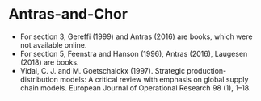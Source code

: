 # Antras-and-Chor
- For section 3, Gereffi (1999) and Antras (2016) are books, which were not available online.
- For section 5, Feenstra and Hanson (1996), Antras (2016), Laugesen (2018) are  books.
- Vidal, C. J. and M. Goetschalckx (1997). Strategic production-distribution models: A critical review with
emphasis on global supply chain models. European Journal of Operational Research 98 (1), 1–18.